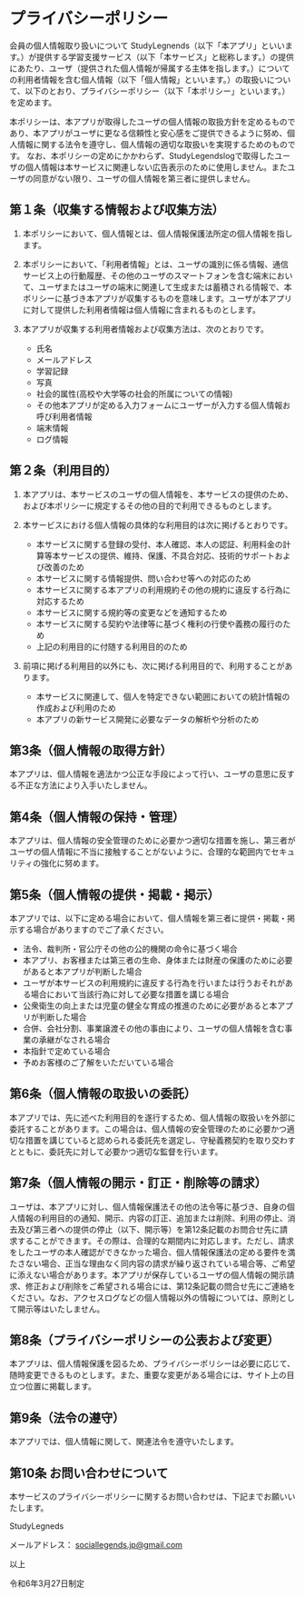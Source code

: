 # プライバシーポリシー
会員の個人情報取り扱いについて
StudyLegnends（以下「本アプリ」といいます。）が提供する学習支援サービス（以下「本サービス」と総称します。）の提供にあたり、ユーザ（提供された個人情報が帰属する主体を指します。）についての利用者情報を含む個人情報（以下「個人情報」といいます。）の取扱いについて、以下のとおり、プライバシーポリシー（以下「本ポリシー」といいます。）を定めます。

本ポリシーは、本アプリが取得したユーザの個人情報の取扱方針を定めるものであり、本アプリがユーザに更なる信頼性と安心感をご提供できるように努め、個人情報に関する法令を遵守し、個人情報の適切な取扱いを実現するためのものです。
なお、本ポリシーの定めにかかわらず、StudyLegendslogで取得したユーザの個人情報は本サービスに関連しない広告表示のために使用しません。またユーザの同意がない限り、ユーザの個人情報を第三者に提供しません。


## 第１条（収集する情報および収集方法）
1. 本ポリシーにおいて、個人情報とは、個人情報保護法所定の個人情報を指します。
2. 本ポリシーにおいて、「利用者情報」とは、ユーザの識別に係る情報、通信サービス上の行動履歴、その他のユーザのスマートフォンを含む端末において、ユーザまたはユーザの端末に関連して生成または蓄積される情報で、本ポリシーに基づき本アプリが収集するものを意味します。ユーザが本アプリに対して提供した利用者情報は個人情報に含まれるものとします。
3. 本アプリが収集する利用者情報および収集方法は、次のとおりです。
   
   - 氏名
   - メールアドレス
   - 学習記録
   - 写真
   - 社会的属性(高校や大学等の社会的所属についての情報)
   - その他本アプリが定める入力フォームにユーザーが入力する個人情報お呼び利用者情報
   - 端末情報
   - ログ情報

## 第２条（利用目的）
1. 本アプリは、本サービスのユーザの個人情報を、本サービスの提供のため、および本ポリシーに規定するその他の目的で利用できるものとします。
2. 本サービスにおける個人情報の具体的な利用目的は次に掲げるとおりです。
   - 本サービスに関する登録の受付、本人確認、本人の認証、利用料金の計算等本サービスの提供、維持、保護、不具合対応、技術的サポートおよび改善のため
   - 本サービスに関する情報提供、問い合わせ等への対応のため
   - 本サービスに関する本アプリの利用規約その他の規約に違反する行為に対応するため
   - 本サービスに関する規約等の変更などを通知するため
   - 本サービスに関する契約や法律等に基づく権利の行使や義務の履行のため
   - 上記の利用目的に付随する利用目的のため

3. 前項に掲げる利用目的以外にも、次に掲げる利用目的で、利用することがあります。
   - 本サービスに関連して、個人を特定できない範囲においての統計情報の作成および利用のため
   - 本アプリの新サービス開発に必要なデータの解析や分析のため

## 第3条（個人情報の取得方針）
本アプリは、個人情報を適法かつ公正な手段によって行い、ユーザの意思に反する不正な方法により入手いたしません。

## 第4条（個人情報の保持・管理）
本アプリは、個人情報の安全管理のために必要かつ適切な措置を施し、第三者がユーザの個人情報に不当に接触することがないように、合理的な範囲内でセキュリティの強化に努めます。

## 第5条（個人情報の提供・掲載・掲示）
本アプリでは、以下に定める場合において、個人情報を第三者に提供・掲載・掲示する場合がありますのでご了承ください。
 - 法令、裁判所・官公庁その他の公的機関の命令に基づく場合
 - 本アプリ、お客様または第三者の生命、身体または財産の保護のために必要があると本アプリが判断した場合
 - ユーザが本サービスの利用規約に違反する行為を行いまたは行うおそれがある場合において当該行為に対して必要な措置を講じる場合
 - 公衆衛生の向上または児童の健全な育成の推進のために必要があると本アプリが判断した場合
 - 合併、会社分割、事業譲渡その他の事由により、ユーザの個人情報を含む事業の承継がなされる場合
 - 本指針で定めている場合
 - 予めお客様のご了解をいただいている場合

## 第6条（個人情報の取扱いの委託）
本アプリでは、先に述べた利用目的を遂行するため、個人情報の取扱いを外部に委託することがあります。この場合は、個人情報の安全管理のために必要かつ適切な措置を講じていると認められる委託先を選定し、守秘義務契約を取り交わすとともに、委託先に対して必要かつ適切な監督を行います。

## 第7条（個人情報の開示・訂正・削除等の請求）
ユーザは、本アプリに対し、個人情報保護法その他の法令等に基づき、自身の個人情報の利用目的の通知、開示、内容の訂正、追加または削除、利用の停止、消去及び第三者への提供の停止（以下、開示等）を第12条記載のお問合せ先に請求することができます。その際は、合理的な期間内に対応します。ただし、請求をしたユーザの本人確認ができなかった場合、個人情報保護法の定める要件を満たさない場合、正当な理由なく同内容の請求が繰り返されている場合等、ご希望に添えない場合があります。本アプリが保存しているユーザの個人情報の開示請求、修正および削除をご希望される場合には、第12条記載の問合せ先にご連絡をください。なお、アクセスログなどの個人情報以外の情報については、原則として開示等はいたしません。

## 第8条（プライバシーポリシーの公表および変更）
本アプリは、個人情報保護を図るため、プライバシーポリシーは必要に応じて、随時変更できるものとします。また、重要な変更がある場合には、サイト上の目立つ位置に掲載します。

## 第9条（法令の遵守）
本アプリでは、個人情報に関して、関連法令を遵守いたします。

## 第10条 お問い合わせについて
本サービスのプライバシーポリシーに関するお問い合わせは、下記までお願いいたします。

StudyLegneds

メールアドレス： sociallegends.jp@gmail.com

以上

令和6年3月27日制定


